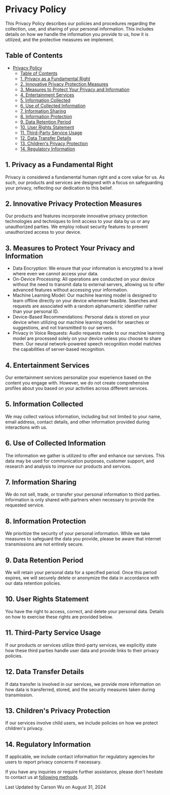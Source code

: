 # Privacy Policy

This Privacy Policy describes our policies and procedures regarding the collection, use, and sharing of your personal information. This includes details on how we handle the information you provide to us, how it is utilized, and the protective measures we implement.

## Table of Contents
- [Privacy Policy](#privacy-policy)
  - [Table of Contents](#table-of-content)
  - [1. Privacy as a Fundamental Right](#1-privacy-as-a-fundamental-right)
  - [2. Innovative Privacy Protection Measures](#2-innovative-privacy-protection-measures)
  - [3. Measures to Protect Your Privacy and Information](#3-measures-to-protect-your-privacy-and-information)
  - [4. Entertainment Services](#4-entertainment-services)
  - [5. Information Collected](#5-information-collected)
  - [6. Use of Collected Information](#6-use-of-collected-information)
  - [7. Information Sharing](#7-information-sharing)
  - [8. Information Protection](#8-information-protection)
  - [9. Data Retention Period](#9-data-retention-period)
  - [10. User Rights Statement](#10-user-rights-statement)
  - [11. Third-Party Service Usage](#11-third-party-service-usage)
  - [12. Data Transfer Details](#12-data-transfer-details)
  - [13. Children's Privacy Protection](#13-childrens-privacy-protection)
  - [14. Regulatory Information](#14-regulatory-information)


## 1. Privacy as a Fundamental Right

Privacy is considered a fundamental human right and a core value for us. As such, our products and services are designed with a focus on safeguarding your privacy, reflecting our dedication to this belief.

## 2. Innovative Privacy Protection Measures

Our products and features incorporate innovative privacy protection technologies and techniques to limit access to your data by us or any unauthorized parties. We employ robust security features to prevent unauthorized access to your device.

## 3. Measures to Protect Your Privacy and Information

- Data Encryption: We ensure that your information is encrypted to a level where even we cannot access your data.
- On-Device Processing: All operations are conducted on your device without the need to transmit data to external servers, allowing us to offer advanced features without accessing your information.
- Machine Learning Model: Our machine learning model is designed to learn offline directly on your device whenever feasible. Searches and requests are associated with a random alphanumeric identifier rather than your personal ID.
- Device-Based Recommendations: Personal data is stored on your device when utilizing our machine learning model for searches or suggestions, and not transmitted to our servers.
- Privacy in Voice Requests: Audio requests made to our machine learning model are processed solely on your device unless you choose to share them. Our neural network-powered speech recognition model matches the capabilities of server-based recognition.

## 4. Entertainment Services

Our entertainment services personalize your experience based on the content you engage with. However, we do not create comprehensive profiles about you based on your activities across different services.

## 5. Information Collected

We may collect various information, including but not limited to your name, email address, contact details, and other information provided during interactions with us.

## 6. Use of Collected Information

The information we gather is utilized to offer and enhance our services. This data may be used for communication purposes, customer support, and research and analysis to improve our products and services.

## 7. Information Sharing

We do not sell, trade, or transfer your personal information to third parties. Information is only shared with partners when necessary to provide the requested service.

## 8. Information Protection

We prioritize the security of your personal information. While we take measures to safeguard the data you provide, please be aware that internet transmissions are not entirely secure.

## 9. Data Retention Period

We will retain your personal data for a specified period. Once this period expires, we will securely delete or anonymize the data in accordance with our data retention policies.

## 10. User Rights Statement

You have the right to access, correct, and delete your personal data. Details on how to exercise these rights are provided below.

## 11. Third-Party Service Usage

If our products or services utilize third-party services, we explicitly state how these third parties handle user data and provide links to their privacy policies.

## 12. Data Transfer Details

If data transfer is involved in our services, we provide more information on how data is transferred, stored, and the security measures taken during transmission.

## 13. Children's Privacy Protection

If our services involve child users, we include policies on how we protect children's privacy.

## 14. Regulatory Information

If applicable, we include contact information for regulatory agencies for users to report privacy concerns if necessary.

If you have any inquiries or require further assistance, please don't hesitate to contact us at [following methods](https://github.com/dev1virtuoso/Documentation/blob/main/dev1virtuoso/Attachment/dev1virtuoso/carson-wu.md).

Last Updated by Carson Wu on August 31, 2024
